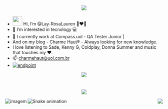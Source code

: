 <span align="center">
  
# <a><img src="https://user-images.githubusercontent.com/86569498/133532839-51172997-64d4-4bf3-ae6c-41bbd69c7976.gif"></a>
  
</span>

- <img src="https://user-images.githubusercontent.com/86569498/133532509-fe139de8-1524-4c8c-8146-0de885d9c96a.gif" width="30px"> Hi, I’m @Lay-RosaLauren 💋❤️🌹
- 👀 I’m interested in tecnology 💻 
- 🌱 I currently work at Compass.uol - QA Tester Junior | 
- And on my blog - Charme Haut® - Always looking for new knowledge.
- I love listening to Sade, Kenny G, Coldplay, Donna Summer and music that touches my ❤️.
- 📫 charmehaut@uol.com.br
- <a href="https://www.linkedin.com/in/lay-rosalauren-ba0612141/"><img src="https://user-images.githubusercontent.com/86569498/132380918-1440822a-b20a-4188-b518-67f185009db9.png" alt="endpoint" style="max-width: 100%;"></a>

<span align="center">

![](https://komarev.com/ghpvc/?username=your-github-Lay-RosaLauren&color=dc143c)

</span>

#
<span align="center">

![](https://github-profile-summary-cards.vercel.app/api/cards/profile-details?username=Lay-RosaLauren&theme=dracula&include_all_commits=true)
  
</span>


<IMG align=left SRC="https://github-profile-summary-cards.vercel.app/api/cards/most-commit-language?username=Lay-RosaLauren&theme=dracula" alt="imagem"><IMG align=right SRC="https://github-profile-summary-cards.vercel.app/api/cards/stats?username=Lay-RosaLauren&theme=dracula">
  
![Snake animation](https://github.com/Lay-RosaLauren/Lay-RosaLauren/blob/output/github-contribution-grid-snake.svg)
  
<!---
Lay-RosaLauren 🇧🇷 is a ✨ special ✨ repository because its `README.md` (this file) appears on your GitHub profile.
You can click the Preview link to take a look at your changes.
--->
